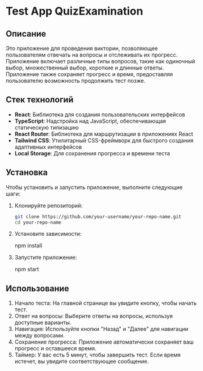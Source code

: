 # Test App QuizExamination

## Описание

Это приложение для проведения викторин, позволяющее пользователям отвечать на вопросы и отслеживать их прогресс. Приложение включает различные типы вопросов, такие как одиночный выбор, множественный выбор, короткие и длинные ответы. Приложение также сохраняет прогресс и время, предоставляя пользователю возможность продолжить тест позже.

## Стек технологий

- **React**: Библиотека для создания пользовательских интерфейсов
- **TypeScript**: Надстройка над JavaScript, обеспечивающая статическую типизацию
- **React Router**: Библиотека для маршрутизации в приложениях React
- **Tailwind CSS**: Утилитарный CSS-фреймворк для быстрого создания адаптивных интерфейсов
- **Local Storage**: Для сохранения прогресса и времени теста

## Установка

Чтобы установить и запустить приложение, выполните следующие шаги:

1. Клонируйте репозиторий:

   ```bash
   git clone https://github.com/your-username/your-repo-name.git
   cd your-repo-name

2. Установите зависимости:

    npm install

3. Запустите приложение:

    npm start

## Использование

1. Начало теста: На главной странице вы увидите кнопку, чтобы начать тест.
2. Ответ на вопросы: Выберите ответы на вопросы, используя доступные варианты.
3. Навигация: Используйте кнопки "Назад" и "Далее" для навигации между вопросами.
4. Сохранение прогресса: Приложение автоматически сохраняет ваш прогресс и оставшееся время.
5. Таймер: У вас есть 5 минут, чтобы завершить тест. Если время истечет, вы увидите соответствующее сообщение.